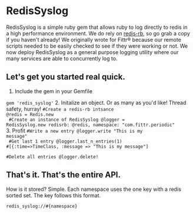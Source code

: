 RedisSyslog
===================
RedisSyslog is a simple ruby gem that allows ruby to log directly to redis in a high performance environment.  We do rely on [redis-rb](https://github.com/redis/redis-rb "redis-rb"), so go grab a copy if you haven't already!  We originally wrote for Fittr® because our remote scripts needed to be easily checked to see if they were working or not.  We now deploy RedisSyslog as a general purpose logging utility where our many services are able to concurrently log to.

Let's get you started real quick.
-------------

 1. Include the gem in your Gemfile
 
 <code>gem 'redis_syslog'</code>
 2. Initalize an object.  Or as many as you'd like! Thread safety, hurray!
 <code>#Create a redis-rb intsance
            @redis = Redis.new<br />
            #Create an instance of RedisSyslog 
            @logger = RedisSyslog.new redisrb: @redis, namespace: "com.fittr.periodic"
            </code>
            <br />
 3. Profit
<code>#Write a new entry
            @logger.write "This is my message"<br />
            #Get last 1 entry
            @logger.last_n_entries(1) #[{:time=>TimeClass, :message => "This is my message"]<br />
      #Delete all entries
      @logger.delete!
            </code>

That's it.  That's the entire API.
------------
How is it stored?  Simple.  Each namespace uses the one key with a redis sorted set.  The key follows this format.

`` redis_syslog://#{namespace} ``
